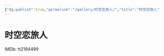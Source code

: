 ```yaml
---
{"dg-publish":true,"permalink":"/gallery/时空恋旅人/","title":"时空恋旅人","created":"2025-05-31T16:10:54.482+08:00"}
---
```



# 时空恋旅人

IMDb: tt2194499
